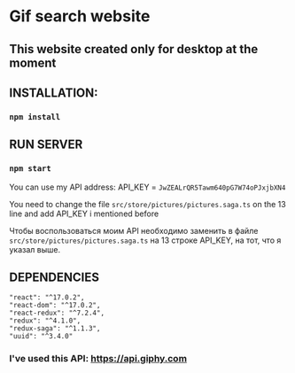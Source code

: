 # Gif search website

## This website created only for desktop at the moment

## INSTALLATION:

### `npm install`

## RUN SERVER

### `npm start`

You can use my API address: API_KEY = `JwZEALrQR5Tawm640pG7W74oPJxjbXN4`

You need to change the file `src/store/pictures/pictures.saga.ts` on the 13 line and add API_KEY i mentioned before

Чтобы воспользоваться моим API необходимо заменить в файле `src/store/pictures/pictures.saga.ts` на 13 строке API_KEY, на тот, что я указал выше.

## DEPENDENCIES

    "react": "^17.0.2",
    "react-dom": "^17.0.2",
    "react-redux": "^7.2.4",
    "redux": "^4.1.0",
    "redux-saga": "^1.1.3",
    "uuid": "^3.4.0"

### I've used this API: https://api.giphy.com
